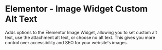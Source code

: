 # Elementor - Image Widget Custom Alt Text

Adds options to the Elementor Image Widget, allowing you to set custom alt text, use the attachment alt text, or choose no alt text. This gives you more control over accessibility and SEO for your website's images.
